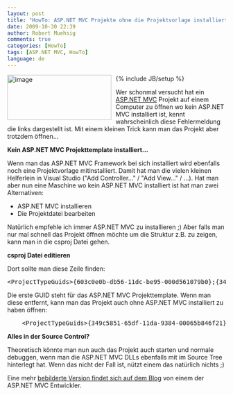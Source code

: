 ```yaml
---
layout: post
title: "HowTo: ASP.NET MVC Projekte ohne die Projektvorlage installiert zu haben öffnen"
date: 2009-10-30 22:39
author: Robert Muehsig
comments: true
categories: [HowTo]
tags: [ASP.NET MVC, HowTo]
language: de
---
```

{% include JB/setup %}
<a href="{{BASE_PATH}}/assets/wp-images-de/image850.png"><img style="border-top-width: 0px; border-left-width: 0px; border-bottom-width: 0px; margin: 0px 10px 0px 0px; border-right-width: 0px" height="104" alt="image" src="{{BASE_PATH}}/assets/wp-images-de/image_thumb35.png" width="240" align="left" border="0"></a>  <p>Wer schonmal versucht hat ein <a href="http://asp.net/mvc">ASP.NET MVC</a> Projekt auf einem Computer zu öffnen wo kein ASP.NET MVC installiert ist, kennt wahrscheinlich diese Fehlermeldung die links dargestellt ist. Mit einem kleinen Trick kann man das Projekt aber trotzdem öffnen...</p><p><strong>Kein ASP.NET MVC Projekttemplate installiert...</strong></p> <p>Wenn man das ASP.NET MVC Framework bei sich installiert wird ebenfalls noch eine Projektvorlage mitinstalliert. Damit hat man die vielen kleinen Helferlein in Visual Studio ("Add Controller..." / "Add View..." / ...). Hat man aber nun eine Maschine wo kein ASP.NET MVC installiert ist hat man zwei Alternativen:</p> <ul> <li>ASP.NET MVC installieren  <li>Die Projektdatei bearbeiten </li></ul> <p>Natürlich empfehle ich immer ASP.NET MVC zu installieren ;) Aber falls man nur mal schnell das Projekt öffnen möchte um die Struktur z.B. zu zeigen, kann man in die csproj Datei gehen.</p> <p><strong>csproj Datei editieren</strong></p> <p>Dort sollte man diese Zeile finden:</p> <div class="wlWriterSmartContent" id="scid:812469c5-0cb0-4c63-8c15-c81123a09de7:418c569f-c63d-41f2-9e85-205ba3e23c75" style="padding-right: 0px; display: inline; padding-left: 0px; float: none; padding-bottom: 0px; margin: 0px; padding-top: 0px"><pre name="code" class="c#">    &lt;ProjectTypeGuids&gt;{603c0e0b-db56-11dc-be95-000d561079b0};{349c5851-65df-11da-9384-00065b846f21};{fae04ec0-301f-11d3-bf4b-00c04f79efbc}&lt;/ProjectTypeGuids&gt;</pre></div>
<p>Die erste GUID steht für das ASP.NET MVC Projekttemplate. Wenn man diese entfernt, kann man das Projekt auch ohne ASP.NET MVC installiert zu haben öffnen:</p>
<div class="wlWriterSmartContent" id="scid:812469c5-0cb0-4c63-8c15-c81123a09de7:432d137d-86cf-4fd1-94f4-93948aee809b" style="padding-right: 0px; display: inline; padding-left: 0px; float: none; padding-bottom: 0px; margin: 0px; padding-top: 0px"><pre name="code" class="c#">    &lt;ProjectTypeGuids&gt;{349c5851-65df-11da-9384-00065b846f21};{fae04ec0-301f-11d3-bf4b-00c04f79efbc}&lt;/ProjectTypeGuids&gt;</pre></div>
<p><strong>Alles in der Source Control?</strong></p>
<p>Theoretisch könnte man nun auch das Projekt auch starten und normale debuggen, wenn man die ASP.NET MVC DLLs ebenfalls mit im Source Tree hinterlegt hat. Wenn das nicht der Fall ist, nützt einem das natürlich nichts ;)</p>
<p>Eine mehr <a href="http://weblogs.asp.net/leftslipper/archive/2009/01/20/opening-an-asp-net-mvc-project-without-having-asp-net-mvc-installed-the-project-type-is-not-supported-by-this-installation.aspx">bebilderte Version findet sich auf dem Blog</a> von einem der ASP.NET MVC Entwickler.</p>
